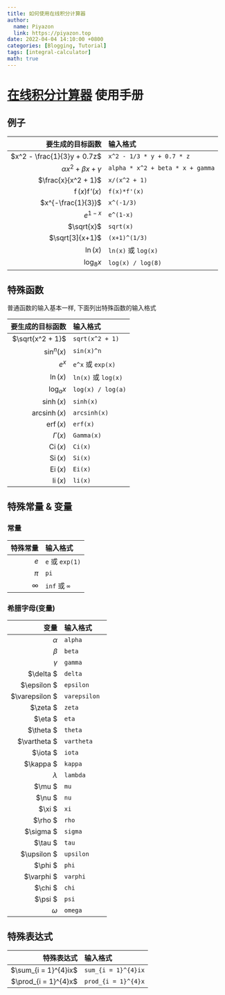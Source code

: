 ```yaml
---
title: 如何使用在线积分计算器
author:
  name: Piyazon
  link: https://piyazon.top
date: 2022-04-04 14:10:00 +0800
categories: [Blogging, Tutorial]
tags: [integral-calculator]
math: true
---
```


# [在线积分计算器](//integral-calculator.piyazon.top) 使用手册

## 例子

| 要生成的目标函数                  | 输入格式          |
| ---------------------------: | :--------------- |
|$x^2 - \frac{1}{3}y + 0.7z$|`x^2 - 1/3 * y + 0.7 * z`|
|$\alpha x^2 + \beta x + \gamma$|`alpha * x^2 + beta * x + gamma`|
|$\frac{x}{x^2 + 1}$|`x/(x^2 + 1)`|
|$\operatorname{f}(x)\operatorname{f}'(x)$|`f(x)*f'(x)`|
|$x^{-\frac{1}{3}}$|`x^(-1/3)`|
|$e^{1-x}$|`e^(1-x)`|
|$\sqrt{x}$|`sqrt(x)`|
|$\sqrt[3]{x+1}$|`(x+1)^(1/3)`|
|$\ln(x)$|`ln(x)` 或 `log(x)`|
|$\log_{8}x$|`log(x) / log(8)`|


## 特殊函数

<p class="alert alert-info">普通函数的输入基本一样, 下面列出特殊函数的输入格式</p>

| 要生成的目标函数                         | 输入格式           |
| ---------------------------: | :--------------- |
|$\sqrt{x^2 + 1}$|`sqrt(x^2 + 1)`|
|$\sin^n(x)$| `sin(x)^n` |
| $e^x$                        | `e^x` 或 `exp(x)` |
| $\ln(x)$               | `ln(x)` 或 `log(x)`   |
|$\log_{a}x$|`log(x) / log(a)`|
|$\sinh(x)$|`sinh(x)`|
|$\operatorname{arcsinh}(x)$|`arcsinh(x)`|
|$\operatorname{erf}(x)$|`erf(x)`|
|$\Gamma(x)$|`Gamma(x)`|
|$\operatorname{Ci}(x)$|`Ci(x)`|
|$\operatorname{Si}(x)$|`Si(x)`|
|$\operatorname{Ei}(x)$|`Ei(x)`|
|$\operatorname{li}(x)$|`li(x)`|


## 特殊常量 & 变量

### 常量

| 特殊常量 | 输入格式           |
| -----------:| :--------------- |
|$e$| `e` 或 `exp(1)`|
|$\pi$| `pi`|
|$\infty$| `inf` 或 `∞`|

### 希腊字母(变量)

| 变量 | 输入格式           |
| -----------:| :--------------- |
|$\alpha$| `alpha`|
|$\beta$| `beta`|
|$\gamma$| `gamma` |
|$\delta $|`delta `|
|$\epsilon $|`epsilon `|
|$\varepsilon $|`varepsilon `|
|$\zeta $|`zeta `|
|$\eta $|`eta `|
|$\theta $|`theta `|
|$\vartheta $|`vartheta `|
|$\iota	 $|`iota `|
|$\kappa $|`kappa `|
|$\lambda$| `lambda`|
|$\mu $|`mu `|
|$\nu $|`nu `|
|$\xi $|`xi `|
|$\rho $|`rho `|
|$\sigma $|`sigma `|
|$\tau $|`tau `|
|$\upsilon $|`upsilon `|
|$\phi $|`phi `|
|$\varphi	 $|`varphi `|
|$\chi $|`chi `|
|$\psi $|`psi `|
|$\omega$|`omega`|




## 特殊表达式

| 特殊表达式 | 输入格式           |
| -----------: | :--------------- |
|$\sum_{i = 1}^{4}ix$|`sum_{i = 1}^{4}ix`|
|$\prod_{i = 1}^{4}x$|`prod_{i = 1}^{4}x`|
